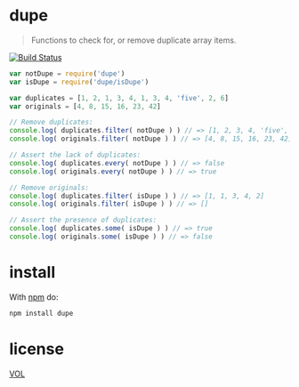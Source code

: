 dupe
====

> Functions to check for, or remove duplicate array items.

[![Build Status](https://travis-ci.org/ArtskydJ/dupe.svg?branch=master)](https://travis-ci.org/ArtskydJ/dupe)


```js
var notDupe = require('dupe')
var isDupe = require('dupe/isDupe')

var duplicates = [1, 2, 1, 3, 4, 1, 3, 4, 'five', 2, 6]
var originals = [4, 8, 15, 16, 23, 42]

// Remove duplicates:
console.log( duplicates.filter( notDupe ) ) // => [1, 2, 3, 4, 'five', 6]
console.log( originals.filter( notDupe ) ) // => [4, 8, 15, 16, 23, 42]

// Assert the lack of duplicates:
console.log( duplicates.every( notDupe ) ) // => false
console.log( originals.every( notDupe ) ) // => true

// Remove originals:
console.log( duplicates.filter( isDupe ) ) // => [1, 1, 3, 4, 2]
console.log( originals.filter( isDupe ) ) // => []

// Assert the presence of duplicates:
console.log( duplicates.some( isDupe ) ) // => true
console.log( originals.some( isDupe ) ) // => false
```

# install

With [npm](http://nodejs.org/download) do:

```bash
npm install dupe
```

# license

[VOL](http://veryopenlicense.com)
